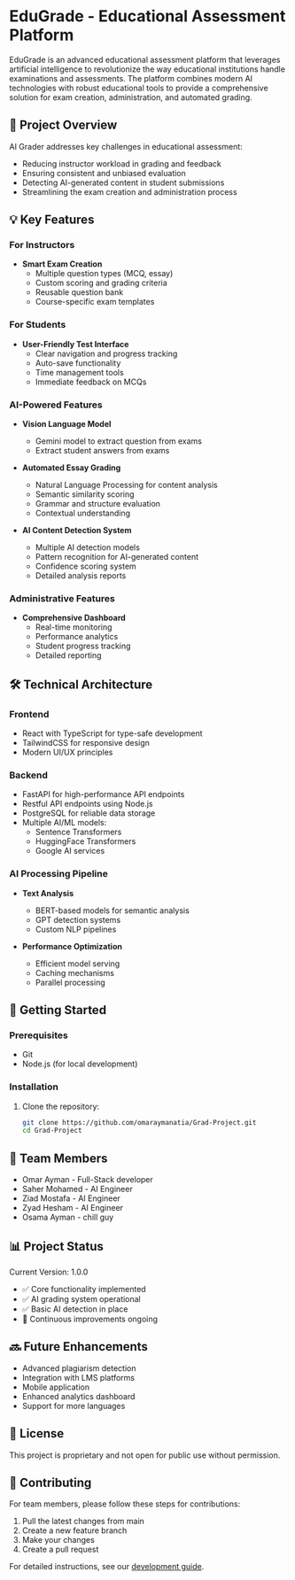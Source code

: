 # EduGrade - Educational Assessment Platform

EduGrade is an advanced educational assessment platform that leverages artificial intelligence to revolutionize the way educational institutions handle examinations and assessments. The platform combines modern AI technologies with robust educational tools to provide a comprehensive solution for exam creation, administration, and automated grading.

## 🎯 Project Overview

AI Grader addresses key challenges in educational assessment:

- Reducing instructor workload in grading and feedback
- Ensuring consistent and unbiased evaluation
- Detecting AI-generated content in student submissions
- Streamlining the exam creation and administration process

## 💡 Key Features

### For Instructors

- **Smart Exam Creation**
  - Multiple question types (MCQ, essay)
  - Custom scoring and grading criteria
  - Reusable question bank
  - Course-specific exam templates

### For Students

- **User-Friendly Test Interface**
  - Clear navigation and progress tracking
  - Auto-save functionality
  - Time management tools
  - Immediate feedback on MCQs

### AI-Powered Features

- **Vision Language Model**
  - Gemini model to extract question from exams
  - Extract student answers from exams

- **Automated Essay Grading**
  - Natural Language Processing for content analysis
  - Semantic similarity scoring
  - Grammar and structure evaluation
  - Contextual understanding

- **AI Content Detection System**
  - Multiple AI detection models
  - Pattern recognition for AI-generated content
  - Confidence scoring system
  - Detailed analysis reports

### Administrative Features

- **Comprehensive Dashboard**
  - Real-time monitoring
  - Performance analytics
  - Student progress tracking
  - Detailed reporting

## 🛠️ Technical Architecture

### Frontend

- React with TypeScript for type-safe development
- TailwindCSS for responsive design
- Modern UI/UX principles

### Backend

- FastAPI for high-performance API endpoints
- Restful API endpoints using Node.js
- PostgreSQL for reliable data storage
- Multiple AI/ML models:
  - Sentence Transformers
  - HuggingFace Transformers
  - Google AI services

### AI Processing Pipeline

- **Text Analysis**
  - BERT-based models for semantic analysis
  - GPT detection systems
  - Custom NLP pipelines

- **Performance Optimization**
  - Efficient model serving
  - Caching mechanisms
  - Parallel processing

## 🚀 Getting Started

### Prerequisites

- Git
- Node.js (for local development)

### Installation

1. Clone the repository:

   ```bash
   git clone https://github.com/omaraymanatia/Grad-Project.git
   cd Grad-Project
   ```

## 👥 Team Members

- Omar Ayman - Full-Stack developer
- Saher Mohamed - AI Engineer
- Ziad Mostafa - AI Engineer
- Zyad Hesham - AI Engineer
- Osama Ayman - chill guy

## 📊 Project Status

Current Version: 1.0.0

- ✅ Core functionality implemented
- ✅ AI grading system operational
- ✅ Basic AI detection in place
- 🔄 Continuous improvements ongoing

## 🔜 Future Enhancements

- Advanced plagiarism detection
- Integration with LMS platforms
- Mobile application
- Enhanced analytics dashboard
- Support for more languages

## 📝 License

This project is proprietary and not open for public use without permission.

## 🤝 Contributing

For team members, please follow these steps for contributions:

1. Pull the latest changes from main
2. Create a new feature branch
3. Make your changes
4. Create a pull request

For detailed instructions, see our [development guide](/For%20developers/help.txt).
